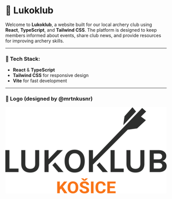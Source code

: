 # 🎯 Lukoklub

Welcome to **Lukoklub**, a website built for our local archery club using **React**, **TypeScript**, and **Tailwind CSS**. The platform is designed to keep members informed about events, share club news, and provide resources for improving archery skills.

---

### 🏹 Tech Stack:
- **React** & **TypeScript**
- **Tailwind CSS** for responsive design
- **Vite** for fast development

---

### 📸 Logo (designed by @mrtnkusnr)
![Lukoklub Logo designed by @mrtnkusnr](src/assets/logo.svg)

